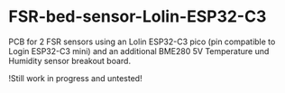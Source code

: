 # FSR-bed-sensor-Lolin-ESP32-C3
PCB for 2 FSR sensors using an Lolin ESP32-C3 pico (pin compatible to Login ESP32-C3 mini) and an additional BME280 5V Temperature und Humidity sensor breakout board.

!Still work in progress and untested!
